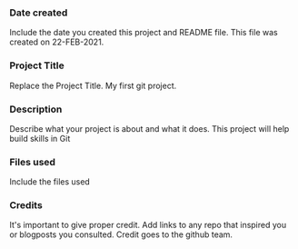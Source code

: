 ### Date created
Include the date you created this project and README file. This file was created on 22-FEB-2021.

### Project Title
Replace the Project Title. My first git project.

### Description
Describe what your project is about and what it does. This project will help build skills in Git

### Files used
Include the files used

### Credits
It's important to give proper credit. Add links to any repo that inspired you or blogposts you consulted. Credit goes to the github team.

